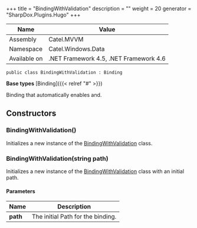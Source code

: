 

+++
title = "BindingWithValidation" 
description = ""
weight = 20
generator = "SharpDox.Plugins.Hugo"
+++

Name|Value
---|---
Assembly|Catel.MVVM
Namespace|Catel.Windows.Data
Available on|.NET Framework 4.5, .NET Framework 4.6

```
public class BindingWithValidation : Binding
```

**Base types**
[Binding]({{&lt; relref "#" &gt;}})

Binding that automatically enables and.

## Constructors

### BindingWithValidation()

Initializes a new instance of the [BindingWithValidation](#) class.

### BindingWithValidation(string path)

Initializes a new instance of the [BindingWithValidation](#) class with an initial path.

#### Parameters

Name|Description
---|---
**path**|The initial Path for the binding.

